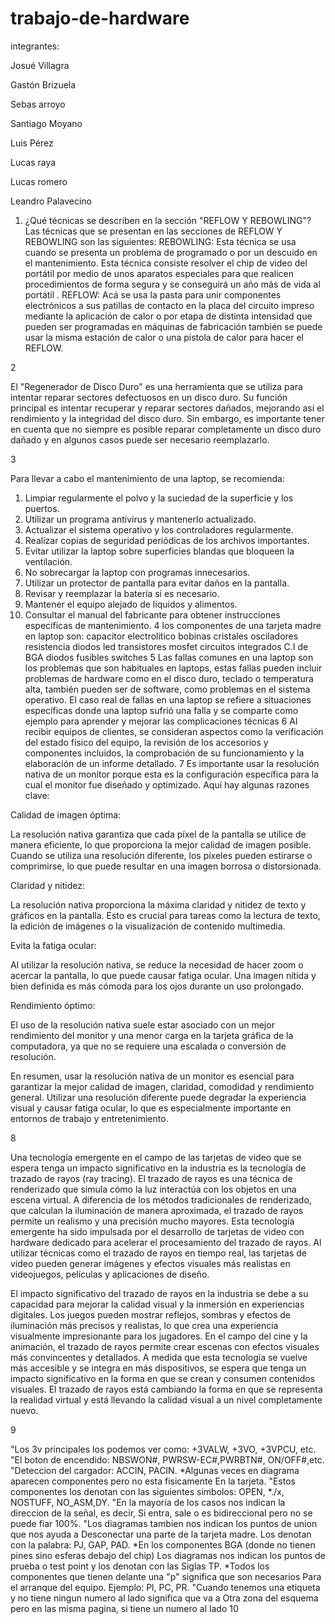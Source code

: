 # trabajo-de-hardware

integrantes:

Josué Villagra

Gastón Brizuela

Sebas arroyo

Santiago Moyano

Luis Pérez

Lucas raya

Lucas romero

Leandro Palavecino





1. ¿Qué técnicas se describen en la sección "REFLOW Y REBOWLING"?
Las técnicas que se presentan en las secciones de REFLOW Y REBOWLING son las siguientes:
REBOWLING:
Esta técnica se usa cuando se presenta un problema de programado o por un descuido en el 
mantenimiento.
Esta técnica consiste resolver el chip de video del portátil por medio de unos aparatos especiales 
para que realicen procedimientos de forma segura y se conseguirá un año más de vida al portátil .
REFLOW:
Acá se usa la pasta para unir componentes electrónicos a sus patillas de contacto en la placa del 
circuito impreso mediante la aplicación de calor o por etapa de distinta intensidad que pueden ser 
programadas en máquinas de fabricación también se puede usar la misma estación de calor o una 
pistola de calor para hacer el REFLOW.

2

El "Regenerador de Disco Duro" es una herramienta que se utiliza para intentar reparar sectores 
defectuosos en un disco duro. Su función principal es intentar recuperar y reparar sectores 
dañados, mejorando así el rendimiento y la integridad del disco duro. Sin embargo, es importante 
tener en cuenta que no siempre es posible reparar completamente un disco duro dañado y en 
algunos casos puede ser necesario reemplazarlo.

3

Para llevar a cabo el mantenimiento de una laptop, se recomienda:
1. Limpiar regularmente el polvo y la suciedad de la superficie y los puertos.
2. Utilizar un programa antivirus y mantenerlo actualizado.
3. Actualizar el sistema operativo y los controladores regularmente.
4. Realizar copias de seguridad periódicas de los archivos importantes.
5. Evitar utilizar la laptop sobre superficies blandas que bloqueen la ventilación.
6. No sobrecargar la laptop con programas innecesarios.
7. Utilizar un protector de pantalla para evitar daños en la pantalla.
8. Revisar y reemplazar la batería si es necesario.
9. Mantener el equipo alejado de líquidos y alimentos.
10. Consultar el manual del fabricante para obtener instrucciones específicas de mantenimiento.
4
los componentes de una tarjeta madre en laptop son:
capacitor electrolitico
bobinas
cristales osciladores 
resistencia
diodos led
transistores
mosfet
circuitos integrados
C.I de BGA
diodos
fusibles
switches
5
Las fallas comunes en una laptop son los problemas que son habituales en laptops, estas fallas 
pueden incluir problemas de hardware como en el disco duro, teclado o temperatura alta, 
también pueden ser de software, como problemas en el sistema operativo.
El caso real de fallas en una laptop se refiere a situaciones específicas donde una laptop sufrió una 
falla y se comparte como ejemplo para aprender y mejorar las complicaciones técnicas
6
Al recibir equipos de clientes, se consideran aspectos como la verificación del estado físico del 
equipo, la revisión de los accesorios y componentes incluidos, la comprobación de su 
funcionamiento y la elaboración de un informe detallado.
7
Es importante usar la resolución nativa de un monitor porque esta es la configuración específica 
para la cual el monitor fue diseñado y optimizado. Aquí hay algunas razones clave:

Calidad de imagen óptima:

 La resolución nativa garantiza que cada píxel de la pantalla se utilice de 
manera eficiente, lo que proporciona la mejor calidad de imagen posible. Cuando se utiliza una 
resolución diferente, los píxeles pueden estirarse o comprimirse, lo que puede resultar en una 
imagen borrosa o distorsionada.

Claridad y nitidez: 

La resolución nativa proporciona la máxima claridad y nitidez de texto y gráficos 
en la pantalla. Esto es crucial para tareas como la lectura de texto, la edición de imágenes o la 
visualización de contenido multimedia.

Evita la fatiga ocular:

 Al utilizar la resolución nativa, se reduce la necesidad de hacer zoom o 
acercar la pantalla, lo que puede causar fatiga ocular. Una imagen nítida y bien definida es más 
cómoda para los ojos durante un uso prolongado.

Rendimiento óptimo:

 El uso de la resolución nativa suele estar asociado con un mejor rendimiento 
del monitor y una menor carga en la tarjeta gráfica de la computadora, ya que no se requiere una 
escalada o conversión de resolución.

En resumen, usar la resolución nativa de un monitor es esencial para garantizar la mejor calidad de 
imagen, claridad, comodidad y rendimiento general. Utilizar una resolución diferente puede 
degradar la experiencia visual y causar fatiga ocular, lo que es especialmente importante en 
entornos de trabajo y entretenimiento.

8

Una tecnología emergente en el campo de las tarjetas de video que se espera tenga un impacto 
significativo en la industria es la tecnología de trazado de rayos (ray tracing).
El trazado de rayos es una técnica de renderizado que simula cómo la luz interactúa con los 
objetos en una escena virtual. A diferencia de los métodos tradicionales de renderizado, que 
calculan la iluminación de manera aproximada, el trazado de rayos permite un realismo y una 
precisión mucho mayores.
Esta tecnología emergente ha sido impulsada por el desarrollo de tarjetas de video con hardware 
dedicado para acelerar el procesamiento del trazado de rayos. Al utilizar técnicas como el trazado 
de rayos en tiempo real, las tarjetas de video pueden generar imágenes y efectos visuales más 
realistas en videojuegos, películas y aplicaciones de diseño.

El impacto significativo del trazado de rayos en la industria se debe a su capacidad para mejorar la 
calidad visual y la inmersión en experiencias digitales. Los juegos pueden mostrar reflejos, sombras 
y efectos de iluminación más precisos y realistas, lo que crea una experiencia visualmente 
impresionante para los jugadores. En el campo del cine y la animación, el trazado de rayos permite 
crear escenas con efectos visuales más convincentes y detallados.
A medida que esta tecnología se vuelve más accesible y se integra en más dispositivos, se espera 
que tenga un impacto significativo en la forma en que se crean y consumen contenidos visuales. El 
trazado de rayos está cambiando la forma en que se representa la realidad virtual y está llevando 
la calidad visual a un nivel completamente nuevo.

9

"Los 3v principales los podemos ver como: +3VALW, +3VO, +3VPCU, etc.
"El boton de encendido: NBSWON#, PWRSW-EC#,PWRBTN#, ON/OFF#,etc.
"Deteccion del cargador: ACCIN, PACIN.
*Algunas veces en diagrama aparecen componentes pero no esta fisicamente En la tarjeta.
"Estos componentes los denotan con las siguientes simbolos: OPEN, *./x, NOSTUFF, NO_ASM,DY.
"En la mayoría de los casos nos indican la direccion de la señal, es decir, Si entra, sale o es 
bidireccional pero no se puede fiar 100%.
"Los diagramas tambien nos indican los puntos de union que nos ayuda a Desconectar una parte 
de la tarjeta madre. Los denotan con la palabra: PJ, GAP, PAD.
*En los componentes BGA (donde no tienen pines sino esferas debajo del chip) Los diagramas nos 
indican los puntos de prueba o test point y los denotan con las Siglas TP.
*Todos los componentes que tienen delante una "p" significa que son necesarios Para el arranque 
del equipo. Ejemplo: Pl, PC, PR.
"Cuando tenemos una etiqueta y no tiene ningun numero al lado significa que va a Otra zona del 
esquema pero en las misma pagina, si tiene un numero al lado
10